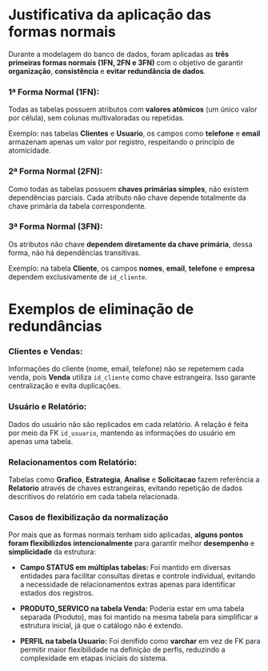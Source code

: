 # Justificativa da aplicação das formas normais
Durante a modelagem do banco de dados, foram aplicadas as **três primeiras formas normais (1FN, 2FN e 3FN)** com o objetivo de garantir **organização**, **consistência** e **evitar redundância de dados**.

### **1ª Forma Normal (1FN):**
Todas as tabelas possuem atributos com **valores atômicos** (um único valor por célula), sem colunas multivaloradas ou repetidas.

Exemplo: nas tabelas **Clientes** e **Usuario**, os campos como **telefone** e **email** armazenam apenas um valor por registro, respeitando o princípio de atomicidade.

### **2ª Forma Normal (2FN):**
Como todas as tabelas possuem **chaves primárias simples**, não existem dependências parciais.
Cada atributo não chave depende totalmente da chave primária da tabela correspondente.

### **3ª Forma Normal (3FN):**
Os atributos não chave **dependem diretamente da chave primária**, dessa forma, não há dependências transitivas.

Exemplo: na tabela **Cliente**, os campos **nomes**, **email**, **telefone** e **empresa** dependem exclusivamente de `id_cliente`.

# Exemplos de eliminação de redundâncias

### Clientes e Vendas:
Informações do cliente (nome, email, telefone) não se repetemem cada venda, pois **Venda** utiliza `id_cliente` como chave estrangeira. Isso garante centralização e evita duplicações.

### Usuário e Relatório:
Dados do usuário não são replicados em cada relatório. A relação é feita por meio da FK `id_usuario`, mantendo as informações do usuário em apenas uma tabela.

### Relacionamentos com Relatório:
Tabelas como **Grafico**, **Estrategia**, **Analise** e **Solicitacao** fazem referência a **Relatorio** através de chaves estrangeiras, evitando repetição de dados descritivos do relatório em cada tabela relacionada.

### Casos de flexibilização da normalização
Por mais que as formas normais tenham sido aplicadas, **alguns pontos foram flexibilizdos intencionalmente** para garantir melhor **desempenho** e **simplicidade** da estrutura:

- **Campo STATUS em múltiplas tabelas:**
  Foi mantido em diversas entidades para facilitar consultas diretas e controle individual, evitando a necessidade de relacionamentos extras apenas para identificar estados dos registros.

- **PRODUTO_SERVICO na tabela Venda:**
  Poderia estar em uma tabela separada (Produto), mas foi mantido na mesma tabela para simplificar a estrutura inicial, já que o catálogo não é extendo.

- **PERFIL na tabela Usuario:**
  Foi denifido como **varchar** em vez de FK para permitir maior flexibilidade na definição de perfis, reduzindo a complexidade em etapas iniciais do sistema.
